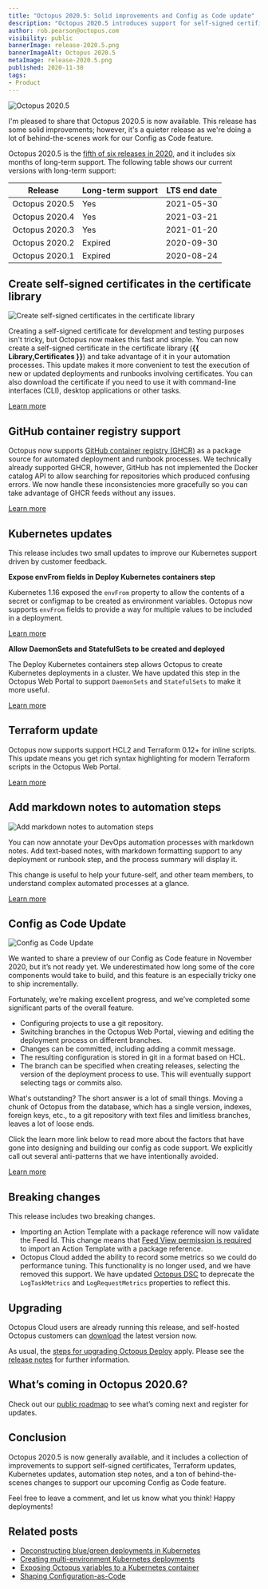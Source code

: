 ```yaml
---
title: "Octopus 2020.5: Solid improvements and Config as Code update"
description: "Octopus 2020.5 introduces support for self-signed certificates, GitHub container registry support, Kubernetes and Terraform improvements and more."
author: rob.pearson@octopus.com
visibility: public
bannerImage: release-2020.5.png
bannerImageAlt: Octopus 2020.5
metaImage: release-2020.5.png
published: 2020-11-30
tags:
- Product
---
```


![Octopus 2020.5](release-2020.5.png)

I'm pleased to share that Octopus 2020.5 is now available. This release has some solid improvements; however, it's a quieter release as we're doing a lot of behind-the-scenes work for our Config as Code feature.

Octopus 2020.5 is the [fifth of six releases in 2020](/blog/2020-03/releases-and-lts/index.md), and it includes six months of long-term support. The following table shows our current versions with long-term support:

| Release               | Long-term support  | LTS end date |
| --------------------- | ------------------ | ------------ |
| Octopus 2020.5        | Yes                | 2021-05-30   |
| Octopus 2020.4        | Yes                | 2021-03-21   |
| Octopus 2020.3        | Yes                | 2021-01-20   |
| Octopus 2020.2        | Expired            | 2020-09-30   |
| Octopus 2020.1        | Expired            | 2020-08-24   |

## Create self-signed certificates in the certificate library 

![Create self-signed certificates in the certificate library ](self-signed-certificates.png)

Creating a self-signed certificate for development and testing purposes isn't tricky, but Octopus now makes this fast and simple. You can now create a self-signed certificate in the certificate library (**{{ Library,Certificates }}**) and take advantage of it in your automation processes. This update makes it more convenient to test the execution of new or updated deployments and runbooks involving certificates. You can also download the certificate if you need to use it with command-line interfaces (CLI), desktop applications or other tasks.

[Learn more](https://octopus.com/docs/deployment-examples/certificates)

## GitHub container registry support 

Octopus now supports [GitHub container registry (GHCR)](https://docs.github.com/en/free-pro-team@latest/packages/getting-started-with-github-container-registry/about-github-container-registry) as a package source for automated deployment and runbook processes. We technically already supported GHCR, however, GitHub has not implemented the Docker catalog API to allow searching for repositories which produced confusing errors. We now handle these inconsistencies more gracefully so you can take advantage of GHCR feeds without any issues.

[Learn more](https://github.com/octopusdeploy/issues/issues/6567)

## Kubernetes updates

This release includes two small updates to improve our Kubernetes support driven by customer feedback.

**Expose envFrom fields in Deploy Kubernetes containers step**

Kubernetes 1.16 exposed the `envFrom` property to allow the contents of a secret or configmap to be created as environment variables. Octopus now supports `envFrom` fields to provide a way for multiple values to be included in a deployment.

[Learn more](/blog/2020-12/k8s-envfrom/index.md)  
  
**Allow DaemonSets and StatefulSets to be created and deployed**

The Deploy Kubernetes containers step allows Octopus to create Kubernetes deployments in a cluster. We have updated this step in the Octopus Web Portal to support `DaemonSets` and `StatefulSets` to make it more useful.

[Learn more](https://github.com/octopusdeploy/issues/issues/6551)

## Terraform update

Octopus now supports support HCL2 and Terraform 0.12+ for inline scripts. This update means you get rich syntax highlighting for modern Terraform scripts in the Octopus Web Portal.

[Learn more](https://github.com/octopusdeploy/issues/issues/6562)

## Add markdown notes to automation steps

![Add markdown notes to automation steps](automation-step-notes.png)

You can now annotate your DevOps automation processes with markdown notes. Add text-based notes, with markdown formatting support to any deployment or runbook step, and the process summary will display it.

This change is useful to help your future-self, and other team members, to understand complex automated processes at a glance.

[Learn more](https://github.com/octopusdeploy/issues/issues/6608)

## Config as Code Update

![Config as Code Update](branch-switcher.png)

We wanted to share a preview of our Config as Code feature in November 2020, but it’s not ready yet. We underestimated how long some of the core components would take to build, and this feature is an especially tricky one to ship incrementally.

Fortunately, we’re making excellent progress, and we’ve completed some significant parts of the overall feature.

* Configuring projects to use a git repository.
* Switching branches in the Octopus Web Portal, viewing and editing the deployment process on different branches.
* Changes can be committed, including adding a commit message.
* The resulting configuration is stored in git in a format based on HCL.
* The branch can be specified when creating releases, selecting the version of the deployment process to use. This will eventually support selecting tags or commits also.

What's outstanding? The short answer is a lot of small things. Moving a chunk of Octopus from the database, which has a single version, indexes, foreign keys, etc., to a git repository with text files and limitless branches, leaves a lot of loose ends.

Click the learn more link below to read more about the factors that have gone into designing and building our config as code support. We explicitly call out several anti-patterns that we have intentionally avoided. 

[Learn more](https://octopus.com/blog/shaping-config-as-code)

## Breaking changes

This release includes two breaking changes.

* Importing an Action Template with a package reference will now validate the Feed Id. This change means that [Feed View permission is required](https://github.com/OctopusDeploy/issues/issues/6582) to import an Action Template with a package reference.
* Octopus Cloud added the ability to record some metrics so we could do performance tuning. This functionality is no longer used, and we have removed this support. We have updated [Octopus DSC](https://github.com/OctopusDeploy/OctopusDSC/pull/266) to deprecate the `LogTaskMetrics` and `LogRequestMetrics` properties to reflect this.

## Upgrading

Octopus Cloud users are already running this release, and self-hosted Octopus customers can [download](https://octopus.com/downloads/2020.5.0) the latest version now.  

As usual, the [steps for upgrading Octopus Deploy](https://octopus.com/docs/administration/upgrading) apply. Please see the [release notes](https://octopus.com/downloads/compare?to=2020.5.0) for further information.

## What’s coming in Octopus 2020.6?

Check out our [public roadmap](https://octopus.com/roadmap) to see what’s coming next and register for updates.

## Conclusion

Octopus 2020.5 is now generally available, and it includes a collection of improvements to support self-signed certificates, Terraform updates, Kubernetes updates, automation step notes, and a ton of behind-the-scenes changes to support our upcoming Config as Code feature.

Feel free to leave a comment, and let us know what you think! Happy deployments!

## Related posts

* [Deconstructing blue/green deployments in Kubernetes](/blog/2020-12/deconstructing-blue-green-deployments/index.md)
* [Creating multi-environment Kubernetes deployments](/blog/2020-12/multi-environment-k8s-deployments/index.md)
* [Exposing Octopus variables to a Kubernetes container](/blog/2020-12/k8s-envfrom/index.md)
* [Shaping Configuration-as-Code](/blog/2020-11/shaping-config-as-code/index.md)
